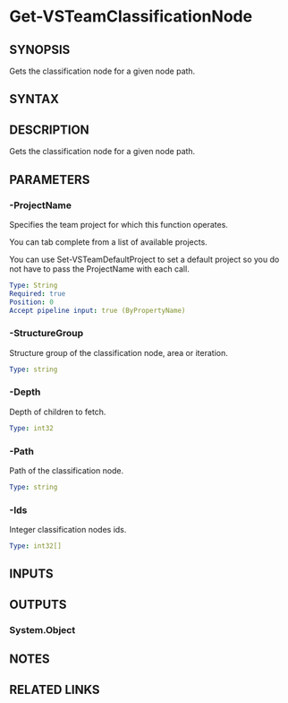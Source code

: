


# Get-VSTeamClassificationNode

## SYNOPSIS

Gets the classification node for a given node path.

## SYNTAX

## DESCRIPTION

Gets the classification node for a given node path.

## PARAMETERS

### -ProjectName

Specifies the team project for which this function operates.

You can tab complete from a list of available projects.

You can use Set-VSTeamDefaultProject to set a default project so
you do not have to pass the ProjectName with each call.

```yaml
Type: String
Required: true
Position: 0
Accept pipeline input: true (ByPropertyName)
```

### -StructureGroup

Structure group of the classification node, area or iteration.

```yaml
Type: string
```

### -Depth

Depth of children to fetch.

```yaml
Type: int32
```

### -Path

Path of the classification node.

```yaml
Type: string
```

### -Ids

Integer classification nodes ids.

```yaml
Type: int32[]
```

## INPUTS

## OUTPUTS

### System.Object

## NOTES

## RELATED LINKS

